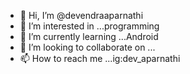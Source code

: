 - 👋 Hi, I’m @devendraaparnathi
- 👀 I’m interested in ...programming
- 🌱 I’m currently learning ...Android
- 💞️ I’m looking to collaborate on ...
- 📫 How to reach me ...ig:dev_aparnathi

<!---
devendraaparnathi/devendraaparnathi is a ✨ special ✨ repository because its `README.md` (this file) appears on your GitHub profile.
You can click the Preview link to take a look at your changes.
--->
